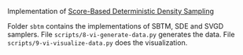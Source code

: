 Implementation of [Score-Based Deterministic Density Sampling](https://arxiv.org/abs/2504.18130v1)

Folder `sbtm` contains the implementations of SBTM, SDE and SVGD samplers. File `scripts/8-vi-generate-data.py` generates the data. File `scripts/9-vi-visualize-data.py` does the visualization.
